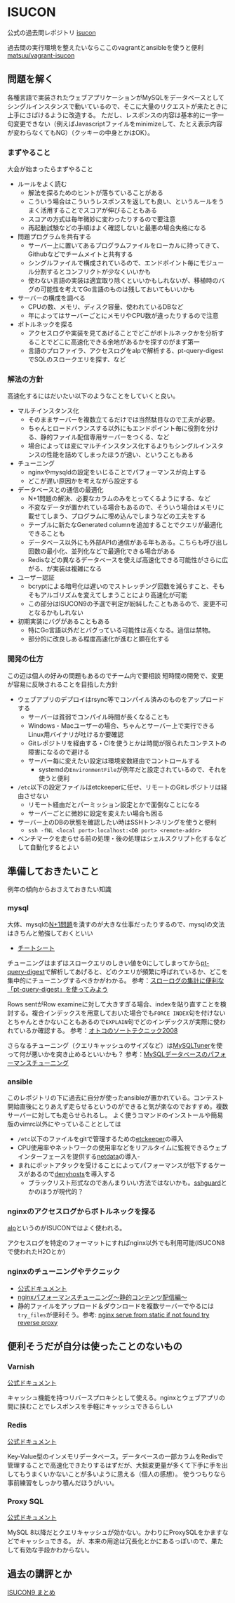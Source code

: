 # ISUCON
公式の過去問レポジトリ
[isucon](https://github.com/isucon)


過去問の実行環境を整えたいならここのvagrantとansibleを使うと便利
[matsuu/vagrant-isucon](https://github.com/matsuu/vagrant-isucon)

## 問題を解く
各種言語で実装されたウェブアプリケーションがMySQLをデータベースとしてシングルインスタンスで動いているので、そこに大量のリクエストが来たときに上手にさばけるように改造する。
ただし、レスポンスの内容は基本的に一字一句変更できない（例えばJavascriptファイルをminimizeして、たとえ表示内容が変わらなくてもNG）（クッキーの中身とかはOK）。
### まずやること
大会が始まったらまずやること

- ルールをよく読む
  - 解法を探るためのヒントが落ちていることがある
  - こういう場合はこういうレスポンスを返しても良い、というルールをうまく活用することでスコアが伸びることもある
  - スコアの方式は毎年微妙に変わったりするので要注意
  - 再起動試験などの手順はよく確認しないと最悪の場合失格になる
- 問題プログラムを共有する
  - サーバー上に置いてあるプログラムファイルをローカルに持ってきて、Githubなどでチームメイトと共有する
  - シングルファイルで構成されているので、エンドポイント毎にモジュール分割するとコンフリクトが少なくいいかも
  - 使わない言語の実装は適宜取り除くといいかもしれないが、移植時のバグの可能性を考えてGo言語のものは残しておいてもいいかも
- サーバーの構成を調べる
  - CPUの数、メモリ、ディスク容量、使われているDBなど
  - 年によってはサーバーごとにメモリやCPU数が違ったりするので注意
- ボトルネックを探る
  - アクセスログや実装を見てあげることでどこがボトルネックかを分析することでどこに高速化できる余地があるかを探すのがまず第一
  - 言語のプロファイラ、アクセスログをalpで解析する、pt-query-digestでSQLのスロークエリを探す、など


### 解法の方針
高速化するにはだいたい以下のようなことをしていくと良い。

- マルチインスタンス化
  - そのままサーバーを複数立てるだけでは当然駄目なので工夫が必要。
  - ちゃんとロードバランスする以外にもエンドポイント毎に役割を分ける、静的ファイル配信専用サーバーをつくる、など
  - 場合によっては変にマルチインスタンス化するよりもシングルインスタンスの性能を詰めてしまったほうが速い、ということもある
- チューニング
  - nginxやmysqldの設定をいじることでパフォーマンスが向上する
  - どこが遅い原因かを考えながら設定する
- データベースとの通信の最適化
  - N+1問題の解決、必要なカラムのみをとってくるようにする、など
  - 不変なデータが置かれている場合もあるので、そういう場合はメモリに載せてしまう、プログラムに埋め込んでしまうなどの工夫をする
  - テーブルに新たなGenerated columnを追加することでクエリが最適化できることも
  - データベース以外にも外部APIの通信がある年もある。こちらも呼び出し回数の最小化、並列化などで最適化できる場合がある
  - Redisなどの異なるデータベースを使えば高速化できる可能性がさらに広がる、が実装は複雑になる
- ユーザー認証
  - bcryptによる暗号化は遅いのでストレッチング回数を減らすこと、そもそもアルゴリズムを変えてしまうことにより高速化が可能
  - この部分はISUCON9の予選で判定が紛糾したこともあるので、変更不可となるかもしれない
- 初期実装にバグがあることもある
  - 特にGo言語以外だとバグっている可能性は高くなる。過信は禁物。
  - 部分的に改良しある程度高速化が進むと顕在化する

### 開発の仕方
この辺は個人の好みの問題もあるのでチーム内で要相談
短時間の開発で、変更が容易に反映されることを目指した方針

- ウェブアプリのデプロイはrsync等でコンパイル済みのものをアップロードする
  - サーバーは貧弱でコンパイル時間が長くなることも
  - Windows・Macユーザーの場合、ちゃんとサーバー上で実行できるLinux用バイナリが吐けるか要確認
  - Gitレポジトリを経由する・CIを使うとかは時間が限られたコンテストの障害になるので避ける
  - サーバー毎に変えたい設定は環境変数経由でコントロールする
      - systemdの`EnvironmentFile`が例年だと設定されているので、それを使うと便利
- `/etc`以下の設定ファイルはetckeeperに任せ、リモートのGitレポジトリは経由させない
  - リモート経由だとパーミッション設定とかで面倒なことになる
  - サーバーごとに微妙に設定を変えたい場合も困る
- サーバー上のDBの状態を確認したい時はSSHトンネリングを使うと便利
  - `ssh -fNL <local port>:localhost:<DB port> <remote-addr>`
- ベンチマークを走らせる前の処理・後の処理はシェルスクリプト化するなどして自動化するとよい

## 準備しておきたいこと
例年の傾向からおさえておきたい知識

### mysql
大体、mysqlの[N+1問題](https://www.techscore.com/blog/2012/12/25/rails%E3%83%A9%E3%82%A4%E3%83%96%E3%83%A9%E3%83%AA%E7%B4%B9%E4%BB%8B-n1%E5%95%8F%E9%A1%8C%E3%82%92%E6%A4%9C%E5%87%BA%E3%81%99%E3%82%8B%E3%80%8Cbullet%E3%80%8D/)を潰すのが大きな仕事だったりするので、mysqlの文法はきちんと勉強しておくといい
- [チートシート](https://www.mysqltutorial.org/mysql-cheat-sheet.aspx)

チューニングはまずはスロークエリのしきい値を0にしてしまってから[pt-query-digest](https://www.percona.com/software/database-tools/percona-toolkit)で解析してあげると、どのクエリが頻繁に呼ばれているか、どこを集中的にチューニングするべきかがわかる。
参考：[スローログの集計に便利な「pt-query-digest」を使ってみよう](https://thinkit.co.jp/article/9617)

Rows sentがRow examineに対して大きすぎる場合、indexを貼り直すことを検討する。複合インデックスを用意しておいた場合でも`FORCE INDEX`句を付けないとちゃんときかないこともあるので`EXPLAIN`句でどのインデックスが実際に使われているか確認する。
参考：[オトコのソートテクニック2008](http://nippondanji.blogspot.com/2008/12/2008.html)

さらなるチューニング（クエリキャッシュのサイズなど）は[MySQLTuner](https://github.com/major/MySQLTuner-perl)を使って何が悪いかを突き止めるといいかも？
参考：[MySQLデータベースのパフォーマンスチューニング](https://qiita.com/mm-Genqiita/items/3ef91f6df6c15c620ec6)



### ansible
このレポジトリの下に過去に自分が使ったansibleが置かれている。コンテスト開始直後にとりあえず走らせるというのができると気が楽なのでおすすめ。複数サーバーに対しても走らせられるし。
よく使うコマンドのインストールや簡易版のvimrc以外にやっていることとしては

- `/etc`以下のファイルをgitで管理するための[etckeeper](https://wiki.archlinux.jp/index.php/Etckeeper)の導入
- CPU使用率やネットワークの使用率などをリアルタイムに監視できるウェブインターフェースを提供する[netdata](https://github.com/netdata/netdata)の導入-
- まれにボットアタックを受けることによってパフォーマンスが低下するケースがあるので[denyhosts](http://denyhosts.sourceforge.net/)を導入する
  - ブラックリスト形式なのであんまりいい方法ではないかも。[sshguard](https://wiki.archlinux.jp/index.php/Sshguard)とかのほうが現代的？



### nginxのアクセスログからボトルネックを探る
[alp](https://github.com/tkuchiki/alp)というのがISUCONではよく使われる。

アクセスログを特定のフォーマットにすればnginx以外でも利用可能(ISUCON8で使われたH2Oとか)

### nginxのチューニングやテクニック
- [公式ドキュメント](https://nginx.org/en/docs/)
- [nginxパフォーマンスチューニング〜静的コンテンツ配信編〜](https://qiita.com/cubicdaiya/items/2763ba2240476ab1d9dd)
- 静的ファイルをアップロード＆ダウンロードを複数サーバーでやるには`try_files`が便利そう。参考: [nginx serve from static if not found try reverse proxy](https://stackoverflow.com/questions/28572392/nginx-serve-from-static-if-not-found-try-reverse-proxy/28578419)

## 便利そうだが自分は使ったことのないもの

### Varnish
[公式ドキュメント](https://varnish-cache.org/docs/index.html)

キャッシュ機能を持つリバースプロキシとして使える。nginxとウェブアプリの間に挟むことでレスポンスを手軽にキャッシュできるらしい

### Redis
[公式ドキュメント](https://redis.io/documentation)

Key-Value型のインメモリデータベース。データベースの一部カラムをRedisで管理することで高速化できたりするはずだが、大抵変更量が多くて下手に手を出してもうまくいかないことが多いように思える（個人の感想）。
使うつもりなら事前練習をしっかり積んだほうがいい。

### Proxy SQL
[公式ドキュメント](https://proxysql.com/documentation/)

MySQL 8以降だとクエリキャッシュが効かない。かわりにProxySQLをかますなどでキャッシュできる。
が、本来の用途は冗長化とかにあるっぽいので、果たして有効な手段かわからない。


## 過去の講評とか
[ISUCON9 まとめ](http://isucon.net/archives/53570241.html)
